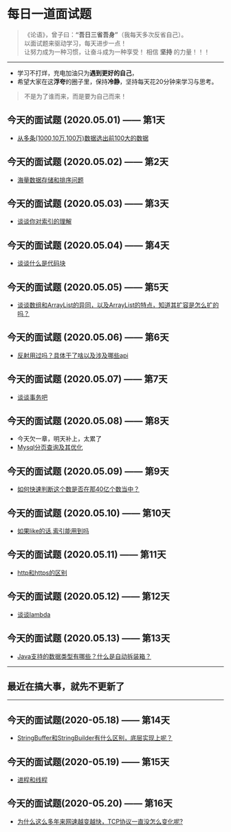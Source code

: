 # 每日一道面试题 

> 《论语》，曾子曰：**“吾日三省吾身”**（我每天多次反省自己）。  
> 以面试题来驱动学习，每天进步一点！  
> 让努力成为一种习惯，让奋斗成为一种享受！
> 相信 **坚持** 的力量！！！

---
- 学习不打烊，充电加油只为**遇到更好的自己**，
- 希望大家在这**浮夸**的圈子里，保持**冷静**，坚持每天花20分钟来学习与思考。
> 不是为了谁而来，而是要为自己而来！

## 今天的面试题 (2020.05.01) —— 第1天
- [从多条(1000,10万,100万)数据选出前100大的数据](topK问题.md)

## 今天的面试题 (2020.05.02) —— 第2天
- [海量数据存储和排序问题](海量数据存储和排序问题.md)

## 今天的面试题 (2020.05.03) —— 第3天
- [谈谈你对索引的理解](索引.md)

## 今天的面试题 (2020.05.04) —— 第4天
- [谈谈什么是代码块](代码块.md)

## 今天的面试题 (2020.05.05) —— 第5天
- [谈谈数组和ArrayList的异同，以及ArrayList的特点，知道其扩容是怎么扩的吗？](数组和ArrayList的异同.md)

## 今天的面试题 (2020.05.06) —— 第6天
- [反射用过吗？具体干了啥以及涉及哪些api ](反射.md)

## 今天的面试题 (2020.05.07) —— 第7天
- [谈谈事务吧 ](事务.md)

## 今天的面试题 (2020.05.08) —— 第8天
- 今天欠一章，明天补上，太累了
- [Mysql分页查询及其优化 ](Mysql分页查询方法及其优化.md)

## 今天的面试题 (2020.05.09) —— 第9天
- [如何快速判断这个数是否在那40亿个数当中？ ](如何快速判断这个数是否在那40亿个数当中.md)

## 今天的面试题 (2020.05.10) —— 第10天
- [如果like的话,索引能用到吗](如果like的话,索引能用到吗.md)

## 今天的面试题 (2020.05.11) —— 第11天
- [http和https的区别](http和https的区别.md)

## 今天的面试题 (2020.05.12) —— 第12天
- [谈谈lambda](Lambda表达式.md)

## 今天的面试题 (2020.05.13) —— 第13天
- [Java支持的数据类型有哪些？什么是自动拆装箱？](自动拆装箱.md)

---
## 最近在搞大事，就先不更新了
---

## 今天的面试题(2020-05.18) —— 第14天
- [StringBuffer和StringBuilder有什么区别，底层实现上呢？](StringBuffer和StringBuilder.md)

## 今天的面试题(2020-05.19) —— 第15天

- [进程和线程](进程和线程.md)

## 今天的面试题(2020-05.20) —— 第16天

- [为什么这么多年来网速越变越快，TCP协议一直没怎么变化呢?](加快网络速度.md)